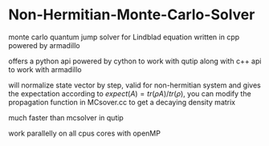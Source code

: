 # Non-Hermitian-Monte-Carlo-Solver
monte carlo quantum jump solver for Lindblad equation written in cpp powered by armadillo 

offers a python api powered by cython to work with qutip along with c++ api to work with armadillo 

will normalize state vector by step, valid for non-hermitian system and gives the expectation according to $expect(A)=tr(\rho A)/tr(\rho)$, you can modify the propagation function in MCsover.cc to get a decaying density matrix

much faster than mcsolver in qutip 

work parallelly on all cpus cores with openMP 
